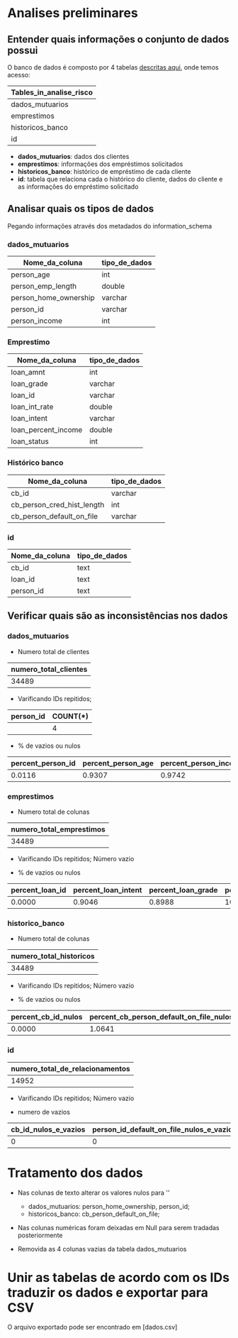 # Analises preliminares

## Entender quais informações o conjunto de dados possui
O banco de dados é composto por 4 tabelas [descritas aqui](https://github.com/Mirlaa/Challenge-Data-Science-1ed/blob/main/Dados/README.md), onde temos acesso:

| Tables_in_analise_risco |
|-------------------------|
| dados_mutuarios         |
| emprestimos             |
| historicos_banco        |
| id                      |


* **dados_mutuarios**: dados dos clientes
* **emprestimos**: informações dos empréstimos solicitados
* **historicos_banco**: histórico de empréstimo de cada cliente
* **id**: tabela que relaciona cada o histórico do cliente, dados do cliente e as informações do empréstimo solicitado

## Analisar quais os tipos de dados
Pegando informações através dos metadados do information_schema

### dados_mutuarios
| Nome_da_coluna             | tipo_de_dados |
|----------------------------|---------------|
| person_age                 | int           |
| person_emp_length          | double        |
| person_home_ownership      | varchar       |
| person_id                  | varchar       |
| person_income              | int           |

### Emprestimo
| Nome_da_coluna             | tipo_de_dados |
|----------------------------|---------------|
| loan_amnt                  | int           |
| loan_grade                 | varchar       |
| loan_id                    | varchar       |
| loan_int_rate              | double        |
| loan_intent                | varchar       |
| loan_percent_income        | double        |
| loan_status                | int           |


### Histórico banco
| Nome_da_coluna             | tipo_de_dados |
|----------------------------|---------------|
| cb_id                      | varchar       |
| cb_person_cred_hist_length | int           |
| cb_person_default_on_file  | varchar       |


### id

| Nome_da_coluna             | tipo_de_dados |
|----------------------------|---------------|
| cb_id                      | text          |
| loan_id                    | text          |
| person_id                  | text          |

## Verificar quais são as inconsistências nos dados

### dados_mutuarios 
* Numero total de clientes

| numero_total_clientes |
|---|
| 34489 |

* Varificando IDs repitidos;

| person_id | COUNT(*) |
|---|---|
|   | 4 |

* % de vazios ou nulos

| percent_person_id | percent_person_age | percent_person_income | percent_person_home_ownership | percent_person_emp_length |
|---|---|---|---|---|
| 0.0116 | 0.9307 | 0.9742 | 0.9597 | 3.6359 |

### emprestimos 

* Numero total de colunas

| numero_total_emprestimos |
|---|
| 34489 |

* Varificando IDs repitidos;
Número vazio


* % de vazios ou nulos

| percent_loan_id | percent_loan_intent | percent_loan_grade | percent_loan_int_rate | percent_loan_status | percent_loan_percent_income |
|---|---|---|---|---|---|
| 0.0000 | 0.9046 | 0.8988 | 10.5164 | 0.9945 | 0.9162 |

### historico_banco 

* Numero total de colunas

| numero_total_historicos |
|---|
| 34489 |

* Varificando IDs repitidos;
Número vazio

* % de vazios ou nulos

| percent_cb_id_nulos| percent_cb_person_default_on_file_nulos| percent_cb_person_cred_hist_length_nulos|
|---|---|---|
| 0.0000 | 1.0641 | 0.0029 |

### id

| numero_total_de_relacionamentos |
|---|
| 14952 |

* Varificando IDs repitidos;
Número vazio

* numero de vazios

| cb_id_nulos_e_vazios | person_id_default_on_file_nulos_e_vazios | loan_id_nulos_e_vazios |
|---|---|---|
| 0 | 0 | 0 |

# Tratamento dos dados

* Nas colunas de texto alterar os valores nulos para ''
    * dados_mutuarios: person_home_ownership, person_id;
    * historicos_banco: cb_person_default_on_file;

* Nas colunas numéricas foram deixadas em Null para serem tradadas posteriormente 

* Removida as 4 colunas vazias da tabela dados_mutuarios

# Unir as tabelas de acordo com os IDs traduzir os dados e exportar para CSV
O arquivo exportado pode ser encontrado em [dados.csv]